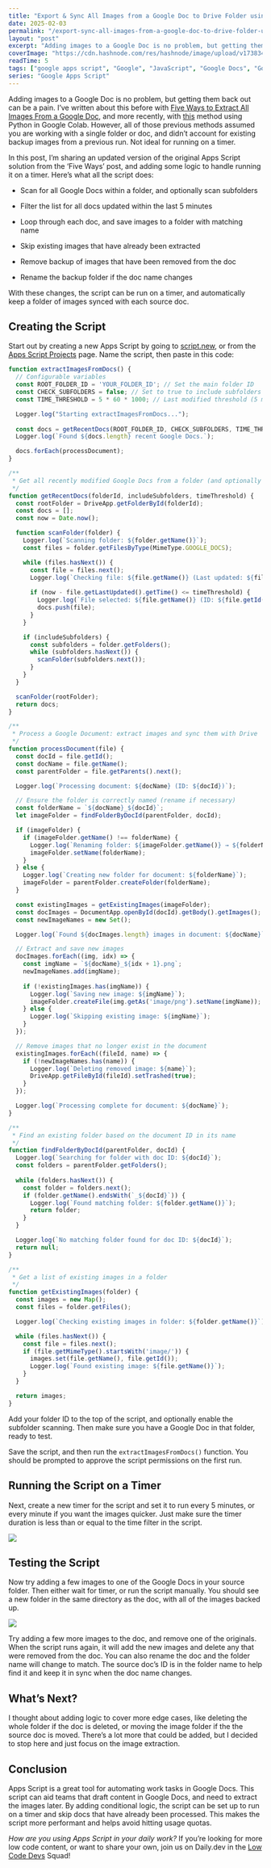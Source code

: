```yaml
---
title: "Export & Sync All Images from a Google Doc to Drive Folder using Apps Script"
date: 2025-02-03
permalink: "/export-sync-all-images-from-a-google-doc-to-drive-folder-using-apps-script/"
layout: "post"
excerpt: "Adding images to a Google Doc is no problem, but getting them back out can be a pain. I’ve written about this before with Five Ways to Extract All Images From a Google Doc, and more recently, with this method using Python in Google Colab. However, al..."
coverImage: "https://cdn.hashnode.com/res/hashnode/image/upload/v1738348625546/f6f9e069-e701-4410-84f8-1a5911af3de9.png"
readTime: 5
tags: ["google apps script", "Google", "JavaScript", "Google Docs", "Google Drive", "Low Code"]
series: "Google Apps Script"
---
```


Adding images to a Google Doc is no problem, but getting them back out can be a pain. I’ve written about this before with [Five Ways to Extract All Images From a Google Doc](https://community.appsmith.com/content/guide/five-ways-extract-all-images-google-doc), and more recently, with [this](https://blog.greenflux.us/extracting-all-images-from-a-google-doc-using-python) method using Python in Google Colab. However, all of those previous methods assumed you are working with a single folder or doc, and didn’t account for existing backup images from a previous run. Not ideal for running on a timer.

In this post, I’m sharing an updated version of the original Apps Script solution from the ‘Five Ways’ post, and adding some logic to handle running it on a timer. Here’s what all the script does:

* Scan for all Google Docs within a folder, and optionally scan subfolders
    
* Filter the list for all docs updated within the last 5 minutes
    
* Loop through each doc, and save images to a folder with matching name
    
* Skip existing images that have already been extracted
    
* Remove backup of images that have been removed from the doc
    
* Rename the backup folder if the doc name changes

With these changes, the script can be run on a timer, and automatically keep a folder of images synced with each source doc.

## Creating the Script

Start out by creating a new Apps Script by going to [script.new](https://script.new), or from the [Apps Script Projects](https://script.google.com/home) page. Name the script, then paste in this code:

```javascript
function extractImagesFromDocs() {
  // Configurable variables
  const ROOT_FOLDER_ID = 'YOUR_FOLDER_ID'; // Set the main folder ID
  const CHECK_SUBFOLDERS = false; // Set to true to include subfolders
  const TIME_THRESHOLD = 5 * 60 * 1000; // Last modified threshold (5 minutes)

  Logger.log("Starting extractImagesFromDocs...");
  
  const docs = getRecentDocs(ROOT_FOLDER_ID, CHECK_SUBFOLDERS, TIME_THRESHOLD);
  Logger.log(`Found ${docs.length} recent Google Docs.`);

  docs.forEach(processDocument);
}

/**
 * Get all recently modified Google Docs from a folder (and optionally subfolders)
 */
function getRecentDocs(folderId, includeSubfolders, timeThreshold) {
  const rootFolder = DriveApp.getFolderById(folderId);
  const docs = [];
  const now = Date.now();

  function scanFolder(folder) {
    Logger.log(`Scanning folder: ${folder.getName()}`);
    const files = folder.getFilesByType(MimeType.GOOGLE_DOCS);

    while (files.hasNext()) {
      const file = files.next();
      Logger.log(`Checking file: ${file.getName()} (Last updated: ${file.getLastUpdated()})`);
      
      if (now - file.getLastUpdated().getTime() <= timeThreshold) {
        Logger.log(`File selected: ${file.getName()} (ID: ${file.getId()})`);
        docs.push(file);
      }
    }

    if (includeSubfolders) {
      const subfolders = folder.getFolders();
      while (subfolders.hasNext()) {
        scanFolder(subfolders.next());
      }
    }
  }

  scanFolder(rootFolder);
  return docs;
}

/**
 * Process a Google Document: extract images and sync them with Drive
 */
function processDocument(file) {
  const docId = file.getId();
  const docName = file.getName();
  const parentFolder = file.getParents().next();

  Logger.log(`Processing document: ${docName} (ID: ${docId})`);

  // Ensure the folder is correctly named (rename if necessary)
  const folderName = `${docName}_${docId}`;
  let imageFolder = findFolderByDocId(parentFolder, docId);

  if (imageFolder) {
    if (imageFolder.getName() !== folderName) {
      Logger.log(`Renaming folder: ${imageFolder.getName()} → ${folderName}`);
      imageFolder.setName(folderName);
    }
  } else {
    Logger.log(`Creating new folder for document: ${folderName}`);
    imageFolder = parentFolder.createFolder(folderName);
  }

  const existingImages = getExistingImages(imageFolder);
  const docImages = DocumentApp.openById(docId).getBody().getImages();
  const newImageNames = new Set();

  Logger.log(`Found ${docImages.length} images in document: ${docName}`);

  // Extract and save new images
  docImages.forEach((img, idx) => {
    const imgName = `${docName}_${idx + 1}.png`;
    newImageNames.add(imgName);
    
    if (!existingImages.has(imgName)) {
      Logger.log(`Saving new image: ${imgName}`);
      imageFolder.createFile(img.getAs('image/png').setName(imgName));
    } else {
      Logger.log(`Skipping existing image: ${imgName}`);
    }
  });

  // Remove images that no longer exist in the document
  existingImages.forEach((fileId, name) => {
    if (!newImageNames.has(name)) {
      Logger.log(`Deleting removed image: ${name}`);
      DriveApp.getFileById(fileId).setTrashed(true);
    }
  });

  Logger.log(`Processing complete for document: ${docName}`);
}

/**
 * Find an existing folder based on the document ID in its name
 */
function findFolderByDocId(parentFolder, docId) {
  Logger.log(`Searching for folder with doc ID: ${docId}`);
  const folders = parentFolder.getFolders();
  
  while (folders.hasNext()) {
    const folder = folders.next();
    if (folder.getName().endsWith(`_${docId}`)) {
      Logger.log(`Found matching folder: ${folder.getName()}`);
      return folder;
    }
  }

  Logger.log(`No matching folder found for doc ID: ${docId}`);
  return null;
}

/**
 * Get a list of existing images in a folder
 */
function getExistingImages(folder) {
  const images = new Map();
  const files = folder.getFiles();

  Logger.log(`Checking existing images in folder: ${folder.getName()}`);

  while (files.hasNext()) {
    const file = files.next();
    if (file.getMimeType().startsWith('image/')) {
      images.set(file.getName(), file.getId());
      Logger.log(`Found existing image: ${file.getName()}`);
    }
  }

  return images;
}
```

Add your folder ID to the top of the script, and optionally enable the subfolder scanning. Then make sure you have a Google Doc in that folder, ready to test.

Save the script, and then run the `extractImagesFromDocs()` function. You should be prompted to approve the script permissions on the first run.

## Running the Script on a Timer

Next, create a new timer for the script and set it to run every 5 minutes, or every minute if you want the images quicker. Just make sure the timer duration is less than or equal to the time filter in the script.

![](https://cdn.hashnode.com/res/hashnode/image/upload/v1738347232162/35d91547-550a-4c95-ade5-8f0043580b4f.png)

## Testing the Script

Now try adding a few images to one of the Google Docs in your source folder. Then either wait for timer, or run the script manually. You should see a new folder in the same directory as the doc, with all of the images backed up.

![](https://cdn.hashnode.com/res/hashnode/image/upload/v1738347436492/7bef7ce1-81f6-422d-bc0c-de44da748b1a.png)

Try adding a few more images to the doc, and remove one of the originals. When the script runs again, it will add the new images and delete any that were removed from the doc. You can also rename the doc and the folder name will change to match. The source doc’s ID is in the folder name to help find it and keep it in sync when the doc name changes.

## What’s Next?

I thought about adding logic to cover more edge cases, like deleting the whole folder if the doc is deleted, or moving the image folder if the the source doc is moved. There’s a lot more that could be added, but I decided to stop here and just focus on the image extraction.

## Conclusion

Apps Script is a great tool for automating work tasks in Google Docs. This script can aid teams that draft content in Google Docs, and need to extract the images later. By adding conditional logic, the script can be set up to run on a timer and skip docs that have already been processed. This makes the script more performant and helps avoid hitting usage quotas.

*How are you using Apps Script in your daily work?* If you’re looking for more low code content, or want to share your own, join us on Daily.dev in the [Low Code Devs](https://dly.to/SGjNAKXF8ru) Squad!